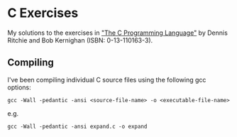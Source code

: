 # C Exercises

My solutions to the exercises in
["The C Programming Language"](https://openlibrary.org/books/OL4558528M/The_C_Programming_Language)
by Dennis Ritchie and Bob Kernighan (ISBN: 0-13-110163-3).

## Compiling

I've been compiling individual C source files using the following gcc options:

```gcc -Wall -pedantic -ansi <source-file-name> -o <executable-file-name>```

e.g.

```gcc -Wall -pedantic -ansi expand.c -o expand```

